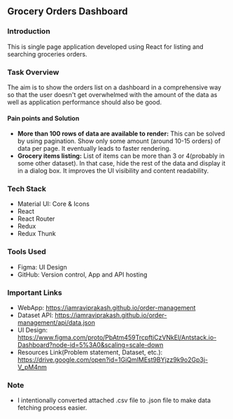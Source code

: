 ## Grocery Orders Dashboard

### Introduction
This is single page application developed using React for listing and searching groceries orders.

### Task Overview
The aim is to show the orders list on a dashboard in a comprehensive way so that the user doesn't get overwhelmed with the amount of the data as well as application performance should also be good.

#### Pain points and Solution
  * **More than 100 rows of data are available to render:** This can be solved by using pagination. Show only some amount (around 10-15 orders) of data per page. It eventually leads to faster rendering.
  * **Grocery items listing:** List of items can be more than 3 or 4(probably in some other dataset). In that case, hide the rest of the data and display it in a dialog box. It improves the UI visibility and content readability.

### Tech Stack
* Material UI: Core & Icons
* React
* React Router
* Redux
* Redux Thunk

### Tools Used
* Figma: UI Design
* GitHub: Version control, App and API hosting

### Important Links
* WebApp: https://iamraviprakash.github.io/order-management
* Dataset API: https://iamraviprakash.github.io/order-management/api/data.json
* UI Design: https://www.figma.com/proto/PbAtm459TrcpftiCzVNkEl/Antstack.io-Dashboard?node-id=5%3A0&scaling=scale-down
* Resources Link(Problem statement, Dataset, etc.): https://drive.google.com/open?id=1GiQmIMEst9BYjzz9k9o2Gp3j-V_pM4nm

### Note
* I intentionally converted attached .csv file to .json file to make data fetching process easier.

